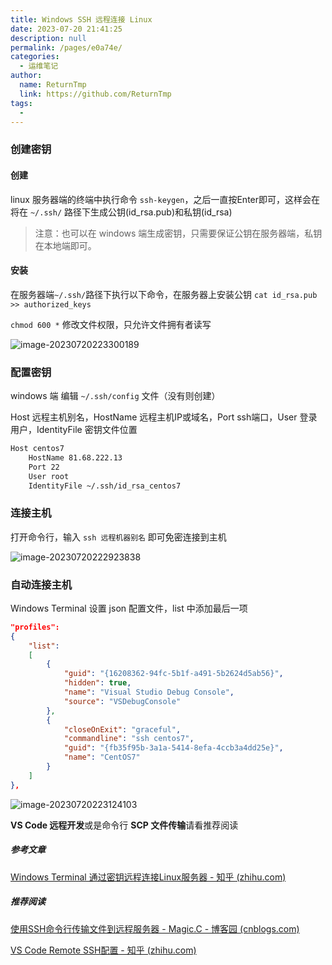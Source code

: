 ```yaml
---
title: Windows SSH 远程连接 Linux
date: 2023-07-20 21:41:25
description: null
permalink: /pages/e0a74e/
categories: 
  - 运维笔记
author: 
  name: ReturnTmp
  link: https://github.com/ReturnTmp
tags: 
  - 
---
```






### 创建密钥

#### 创建

linux 服务器端的终端中执行命令 `ssh-keygen`，之后一直按Enter即可，这样会在将在 `~/.ssh/` 路径下生成公钥(id_rsa.pub)和私钥(id_rsa)

> 注意：也可以在 windows 端生成密钥，只需要保证公钥在服务器端，私钥在本地端即可。

#### 安装

在服务器端`~/.ssh/`路径下执行以下命令，在服务器上安装公钥
`cat id_rsa.pub >> authorized_keys`

`chmod 600 *` 修改文件权限，只允许文件拥有者读写

![image-20230720223300189](https://cdn.jsdelivr.net/gh/Returntmp/blog-image@main/blog/image-20230720223300189.png)

### 配置密钥

windows 端 编辑 `~/.ssh/config` 文件（没有则创建）

Host 远程主机别名，HostName 远程主机IP或域名，Port ssh端口，User 登录用户，IdentityFile 密钥文件位置

```bash
Host centos7
    HostName 81.68.222.13
    Port 22
    User root
    IdentityFile ~/.ssh/id_rsa_centos7
```



### 连接主机

打开命令行，输入 `ssh 远程机器别名` 即可免密连接到主机

![image-20230720222923838](https://cdn.jsdelivr.net/gh/Returntmp/blog-image@main/blog/image-20230720222923838.png)

### 自动连接主机

Windows Terminal 设置 json 配置文件，list 中添加最后一项

```json
"profiles": 
{
    "list": 
    [
        {
            "guid": "{16208362-94fc-5b1f-a491-5b2624d5ab56}",
            "hidden": true,
            "name": "Visual Studio Debug Console",
            "source": "VSDebugConsole"
        },
        {
            "closeOnExit": "graceful",
            "commandline": "ssh centos7",
            "guid": "{fb35f95b-3a1a-5414-8efa-4ccb3a4dd25e}",
            "name": "CentOS7"
        }
    ]
},
```



![image-20230720223124103](https://cdn.jsdelivr.net/gh/Returntmp/blog-image@main/blog/image-20230720223124103.png)



**VS Code 远程开发**或是命令行 **SCP 文件传输**请看推荐阅读



##### 参考文章

[Windows Terminal 通过密钥远程连接Linux服务器 - 知乎 (zhihu.com)](https://zhuanlan.zhihu.com/p/514679761)

##### 推荐阅读

[使用SSH命令行传输文件到远程服务器 - Magic.C - 博客园 (cnblogs.com)](https://www.cnblogs.com/magicc/p/6490566.html)

[VS Code Remote SSH配置 - 知乎 (zhihu.com)](https://zhuanlan.zhihu.com/p/68577071)


